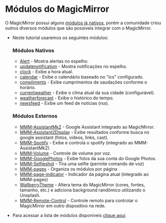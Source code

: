 # Módulos do MagicMirror

O MagicMirror possui alguns [módulos já nativos](https://docs.magicmirror.builders/modules/configuration.html), porém a comunidade criou outros diversos módulos que são possíveis integrar com o MagicMirror.

* Neste tutorial usaremos os seguintes módulos:

  ### Módulos Nativos

  * [Alert](https://docs.magicmirror.builders/modules/alert.html) - Mostra alertas no espelho.
  * [updatenotification](https://docs.magicmirror.builders/modules/updatenotification.html) - Mostra notificações no espelho.
  * [clock](https://docs.magicmirror.builders/modules/clock.html) - Exibe a hora atual.
  * [calendar](/pages/modules/calendar.md) - Exibe o calendário baseado no "ics" configurado.
  * [compliments](/pages/modules/compliments.md) - Exibe cumprimentos de saudações conforme o horário.
  * [currentweather](/pages/modules/weather.md) - Exibe o clima atual da sua cidade (configurável).
  * [weatherforecast](/pages/modules/weather.md)  - Exibe o histórico do tempo.
  * [newsfeed](/pages/modules/newsfeed.md) - Exibe um feed de notícias (rss).

  ### Módulos Externos

  * [MMM-AssistantMk2](/pages/modules/MMM-AssistantMk2.md) - Google Assistant integrado ao MagicMirror.
  * [MMM-Assistant2Display](/pages/modules/MMM-Assistant2Display.md) - Exibe resultados conforme busca no google assistant (fotos, vídeos, links, cast).
  * [MMM-Spotify](/pages/modules/MMM-Spotify.md) - Exibe e controla o spotify (integrado ao MMM-AssistantMk2).
  * [MMM-Volume](/pages/modules/MMM-Volume.md) - Controle de volume por voz.
  * [MMM-GooglePhotos](/pages/modules/MMM-GooglePhotos.md) - Exibe fotos da sua conta do Google Photos.
  * [MMM-Selfieshot](/pages/modules/MMM-Selfieshot.md) - Tira uma selfie (permite comando de voz)
  * [MMM-pages](/pages/modules/MMM-pages.md) - Organiza os módulos por página
  * [MMM-page-indicator](/pages/modules/MMM-pages.md) - Indicador da página atual (integrado ao MMM-pages)
  * [WallberryTheme](/pages/modules/WallberryTheme.md) - Altera tema do MagicMirror (cores, fontes, tamanho, etc.) e adiciona background randômico utilizando o Unsplash.
  * [MMM-Remote-Control](/pages/modules/MMM-Remote-Control.md) - Controle remoto para controlar o MagicMirror em outro dispositivo na rede.

* Para acessar a lista de módulos disponíveis [clique aqui](https://github.com/MichMich/MagicMirror/wiki/3rd-Party-Modules).